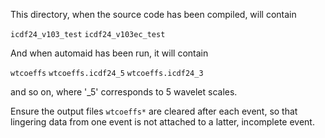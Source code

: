 This directory, when the source code has been compiled, will contain

`icdf24_v103_test`
`icdf24_v103ec_test`

And when automaid has been run, it will contain

`wtcoeffs`
`wtcoeffs.icdf24_5`
`wtcoeffs.icdf24_3`

and so on, where '_5' corresponds to 5 wavelet scales.

Ensure the output files `wtcoeffs*` are cleared after each event, so that
lingering data from one event is not attached to a latter, incomplete event.
